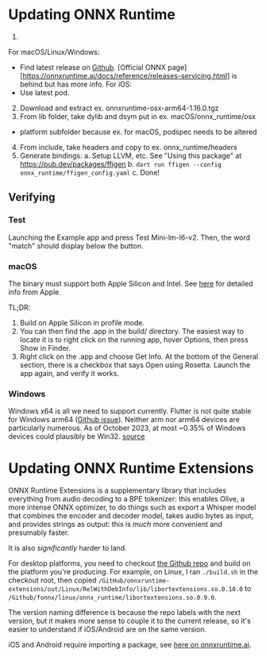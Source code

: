 # Updating ONNX Runtime
1. 
For macOS/Linux/Windows:
- Find latest release on [Github](https://github.com/microsoft/onnxruntime/releases). 
[Official ONNX page][https://onnxruntime.ai/docs/reference/releases-servicing.html] is behind but has more info.
For iOS:
- Use latest pod.
2. Download and extract ex. onnxruntime-osx-arm64-1.16.0.tgz
3. From lib folder, take dylib and dsym put in ex. macOS/onnx_runtime/osx 
- platform subfolder because ex. for macOS, podspec needs to be altered
4. From include, take headers and copy to ex. onnx_runtime/headers
5. Generate bindings: 
a. Setup LLVM, etc. See "Using this package" at https://pub.dev/packages/ffigen 
b. `dart run ffigen --config onnx_runtime/ffigen_config.yaml`
c. Done!

## Verifying

### Test
Launching the Example app and press Test Mini-lm-l6-v2. 
Then, the word "match" should display below the button.

### macOS
The binary must support both Apple Silicon and Intel. See [here](https://developer.apple.com/documentation/apple-silicon/building-a-universal-macos-binary) for detailed info from Apple. 

TL;DR:
1. Build on Apple Silicon in profile mode.
2. You can then find the .app in the build/ directory. The easiest way to locate it is to right click on the running app, hover Options, then press Show in Finder. 
3. Right click on the .app and choose Get Info. At the bottom of the General section, there is a checkbox that says Open using Rosetta. Launch the app again, and verify it works.

### Windows
Windows x64 is all we need to support currently.
Flutter is not quite stable for Windows arm64 ([Github issue](https://github.com/flutter/flutter/issues/62597)).
Neither arm nor arm64 devices are particularly numerous.
As of October 2023, at most ~0.35% of Windows devices could plausibly be Win32. [source](https://www.pcbenchmarks.net/os-marketshare.html)

# Updating ONNX Runtime Extensions
ONNX Runtime Extensions is a supplementary library that includes everything from audio decoding to a BPE tokenizer: this enables Olive, a more intense ONNX optimizer, to do things such as export a Whisper model that combines the encoder and decoder model, takes audio bytes as input, and provides strings as output: this is _much_ more convenient and presumably faster.

It is also _significantly_ harder to land. 

For desktop platforms, you need to checkout [the Github repo](https://github.com/microsoft/onnxruntime-extensions) and build on the platform you're producing. For example, on Linux, I ran `./build.sh` in the checkout root, then copied `/GitHub/onnxruntime-extensions/out/Linux/RelWithDebInfo/lib/libortextensions.so.0.10.0` to `/Github/fonnx/linux/onnx_runtime/libortextensions.so.0.9.0`.

The version naming difference is because the repo labels with the next version, but it makes more sense to couple it to the current release, so it's easier to understand if iOS/Android are on the same version.

iOS and Android require importing a package, see [here on onnxruntime.ai](https://onnxruntime.ai/docs/extensions/).
